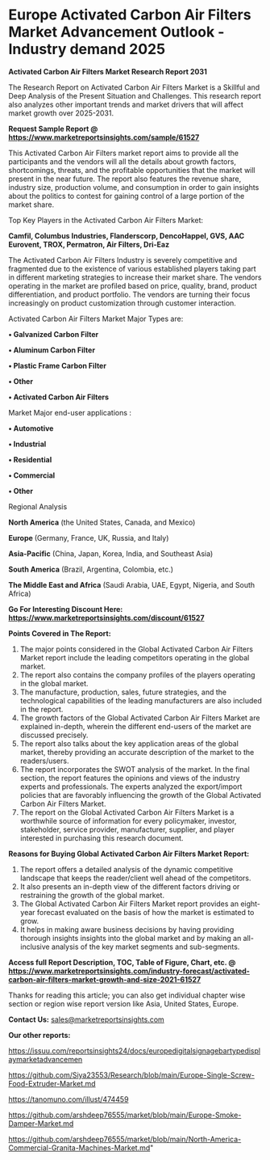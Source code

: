 # Europe Activated Carbon Air Filters Market Advancement Outlook - Industry demand 2025

<strong>Activated Carbon Air Filters Market Research Report 2031</strong>

The Research Report on Activated Carbon Air Filters Market is a Skillful and Deep Analysis of the Present Situation and Challenges. This research report also analyzes other important trends and market drivers that will affect market growth over 2025-2031.

<strong>Request Sample Report @ <a href=https://www.marketreportsinsights.com/sample/61527>https://www.marketreportsinsights.com/sample/61527</a></strong>

This Activated Carbon Air Filters market report aims to provide all the participants and the vendors will all the details about growth factors, shortcomings, threats, and the profitable opportunities that the market will present in the near future. The report also features the revenue share, industry size, production volume, and consumption in order to gain insights about the politics to contest for gaining control of a large portion of the market share.

Top Key Players in the Activated Carbon Air Filters Market:

<strong>Camfil, Columbus Industries, Flanderscorp, DencoHappel, GVS, AAC Eurovent, TROX, Permatron, Air Filters, Dri-Eaz</strong>

The Activated Carbon Air Filters Industry is severely competitive and fragmented due to the existence of various established players taking part in different marketing strategies to increase their market share. The vendors operating in the market are profiled based on price, quality, brand, product differentiation, and product portfolio. The vendors are turning their focus increasingly on product customization through customer interaction.

Activated Carbon Air Filters Market Major Types are:

<strong>• Galvanized Carbon Filter

• Aluminum Carbon Filter

• Plastic Frame Carbon Filter

• Other

• Activated Carbon Air Filters</strong>

Market Major end-user applications :

<strong>• Automotive

• Industrial

• Residential

• Commercial

• Other</strong>

Regional Analysis

</u><strong><b>North America</b></strong> (the United States, Canada, and Mexico)

<strong><b>Europe </b></strong>(Germany, France, UK, Russia, and Italy)

<strong><b>Asia-Pacific</b></strong> (China, Japan, Korea, India, and Southeast Asia)

<strong><b>South America</b></strong> (Brazil, Argentina, Colombia, etc.)

<strong><b>The Middle East and Africa</b></strong> (Saudi Arabia, UAE, Egypt, Nigeria, and South Africa)

<strong>Go For Interesting Discount Here: <a href=https://www.marketreportsinsights.com/discount/61527>https://www.marketreportsinsights.com/discount/61527</a></strong>

<strong>Points Covered in The Report:</strong>
<ol>
  <li>The major points considered in the Global Activated Carbon Air Filters Market report include the leading competitors operating in the global market.</li>
  <li>The report also contains the company profiles of the players operating in the global market.</li>
  <li>The manufacture, production, sales, future strategies, and the technological capabilities of the leading manufacturers are also included in the report.</li>
  <li>The growth factors of the Global Activated Carbon Air Filters Market are explained in-depth, wherein the different end-users of the market are discussed precisely.</li>
  <li>The report also talks about the key application areas of the global market, thereby providing an accurate description of the market to the readers/users.</li>
  <li>The report incorporates the SWOT analysis of the market. In the final section, the report features the opinions and views of the industry experts and professionals. The experts analyzed the export/import policies that are favorably influencing the growth of the Global Activated Carbon Air Filters Market.</li>
  <li>The report on the Global Activated Carbon Air Filters Market is a worthwhile source of information for every policymaker, investor, stakeholder, service provider, manufacturer, supplier, and player interested in purchasing this research document.</li>
</ol>
<strong>Reasons for Buying Global Activated Carbon Air Filters Market Report:</strong>

<ol>
  <li>The report offers a detailed analysis of the dynamic competitive landscape that keeps the reader/client well ahead of the competitors.</li>
  <li>It also presents an in-depth view of the different factors driving or restraining the growth of the global market.</li>
  <li>The Global Activated Carbon Air Filters Market report provides an eight-year forecast evaluated on the basis of how the market is estimated to grow.</li>
  <li>It helps in making aware business decisions by having providing thorough insights insights into the global market and by making an all-inclusive analysis of the key market segments and sub-segments.</li>
</ol>
<strong>Access full Report Description, TOC, Table of Figure, Chart, etc. @ <a href=https://www.marketreportsinsights.com/industry-forecast/activated-carbon-air-filters-market-growth-and-size-2021-61527>https://www.marketreportsinsights.com/industry-forecast/activated-carbon-air-filters-market-growth-and-size-2021-61527</a></strong>


Thanks for reading this article; you can also get individual chapter wise section or region wise report version like Asia, United States, Europe.

<strong>Contact Us:</strong>
sales@marketreportsinsights.com

<strong>Our other reports:</strong>

<a href=https://issuu.com/reportsinsights24/docs/europedigitalsignagebartypedisplaymarketadvancemen>https://issuu.com/reportsinsights24/docs/europedigitalsignagebartypedisplaymarketadvancemen</a>

<a href=https://github.com/Siya23553/Research/blob/main/Europe-Single-Screw-Food-Extruder-Market.md>https://github.com/Siya23553/Research/blob/main/Europe-Single-Screw-Food-Extruder-Market.md</a>

<a href=https://tanomuno.com/illust/474459>https://tanomuno.com/illust/474459</a>

<a href=https://github.com/arshdeep76555/market/blob/main/Europe-Smoke-Damper-Market.md>https://github.com/arshdeep76555/market/blob/main/Europe-Smoke-Damper-Market.md</a>

<a href=https://github.com/arshdeep76555/market/blob/main/North-America-Commercial-Granita-Machines-Market.md>https://github.com/arshdeep76555/market/blob/main/North-America-Commercial-Granita-Machines-Market.md</a>"
